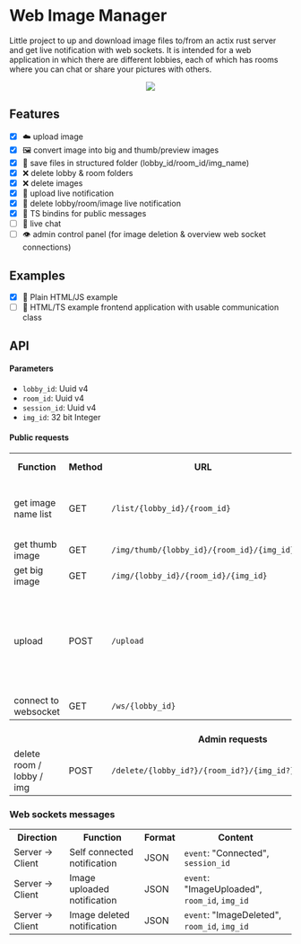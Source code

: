 # Web Image Manager

Little project to up and download image files to/from an actix rust server and get live notification with web sockets. It is intended for a web application in which there are different lobbies, each of which has rooms where you can chat or share your pictures with others.

<p align="center">
  <img src="./demo-animation.gif"/>
</p>

## Features

- [x] ☁️ upload image
- [x] 🖼️ convert image into big and thumb/preview images
- [x] 📁 save files in structured folder (lobby_id/room_id/img_name)
- [x] ❌ delete lobby & room folders
- [x] ❌ delete images
- [x] 📰 upload live notification
- [x] 📰 delete lobby/room/image live notification
- [x] 🔗 TS bindins for public messages
- [ ] 💬 live chat
- [ ] 👁️ admin control panel (for image deletion & overview web socket connections)

## Examples

- [x] 🧸 Plain HTML/JS example
- [ ] 🧸 HTML/TS example frontend application with usable communication class

## API

#### Parameters

- `lobby_id`: Uuid v4
- `room_id`: Uuid v4
- `session_id`: Uuid v4
- `img_id`: 32 bit Integer

#### Public requests

<table>
  <tr>
    <th>Function</th>
    <th>Method</th>
    <th>URL</th>
    <th>Parameters</th>
    <th>Return format</th>
    <th>Returns</th>
  </tr>
  <tr>
    <td>get image name list</td>
    <td>GET</td>
    <td><code>/list/{lobby_id}/{room_id}</code></td>
    <td>None</td>
    <td>JSON</td>
    <td>JSON encoded list of int img_id's <br><code>[1,2,3,4,8]</code></td>
  </tr>
  <tr>
    <td>get thumb image</td>
    <td>GET</td>
    <td><code>/img/thumb/{lobby_id}/{room_id}/{img_id}</code></td>
    <td>None</td>
    <td>.jpg</td>
    <td>thumb image file</td>
  </tr>
  <tr>
    <td>get big image</td>
    <td>GET</td>
    <td><code>/img/{lobby_id}/{room_id}/{img_id}</code></td>
    <td>None</td>
    <td>.jpg</td>
    <td>image file</td>
  </tr>
  <tr>
    <td>upload</td>
    <td>POST</td>
    <td><code>/upload</code></td>
    <td><code>lobby_id</code>: String<br><code>room_id</code>: String<br><code>image</code>: Image as base64 encoded string</td>
    <td>JSON</td>
    <td>image upload result<br><code>{ img_id: 3 }</code></td>
  </tr>
 
  <tr>
    <td>connect to websocket</td>
    <td>GET</td>
    <td><code>/ws/{lobby_id}</code></td>
    <td>None</td>
    <td>JSON</td>
    <td>null</td>
  </tr>
  <tr>
    <th colspan="6"><br>Admin requests</th>
  </tr>
 <tr>
    <td>delete room / lobby / img</td>
    <td>POST</td>
    <td><code>/delete/{lobby_id?}/{room_id?}/{img_id?}</code></td>
    <td>None</td>
    <td>JSON</td>
    <td>null</td>
  </tr>
</table>

### Web sockets messages

<table>
  <tr>
    <th>Direction</th>
    <th>Function</th>
    <th>Format</th>
    <th>Content</th>
  </tr>
  <tr>
    <td>Server -> Client</td>
    <td>Self connected notification</td>
    <td>JSON</td>
    <td><code>event</code>: "Connected", <code>session_id</code></td>
  </tr>
  <tr>
    <td>Server -> Client</td>
    <td>Image uploaded notification</td>
    <td>JSON</td>
    <td><code>event</code>: "ImageUploaded", <code>room_id</code>, <code>img_id</code></td>
  </tr>
  <tr>
    <td>Server -> Client</td>
    <td>Image deleted notification</td>
    <td>JSON</td>
    <td><code>event</code>: "ImageDeleted", <code>room_id</code>, <code>img_id</code></td>
  </tr>
</table>
